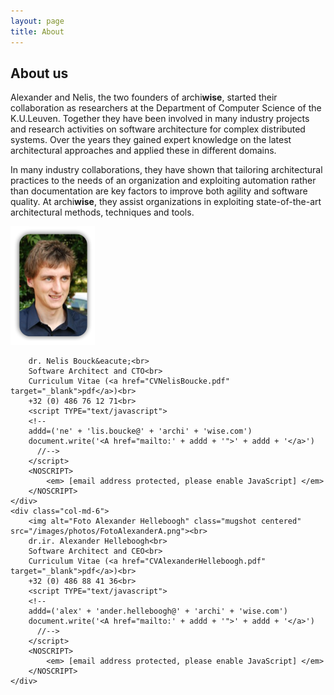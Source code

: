 ```yaml
---
layout: page
title: About
---
```


<h2>About us</h2>
<p>Alexander and Nelis, the two founders of <span class="archiwise">archi<b>wise</b></span>, started their collaboration as researchers at the Department of Computer Science of the K.U.Leuven. Together they have been involved in many industry projects and research activities on software architecture for complex distributed systems. Over the years they gained expert knowledge on the latest architectural approaches and applied these in different domains. </p>

<p>In many industry collaborations, they have shown that tailoring architectural practices to the needs of an organization and exploiting automation rather than documentation are key factors to improve both agility and software quality. At <span class="archiwise">archi<b>wise</b></span>, they assist organizations in exploiting state-of-the-art architectural methods, techniques and tools.</p>


<div class="row">
	<div class="col-md-6">
		<img alt="Foto Nelis Boucke" class="mugshot centered" src="/images/photos/FotoNelisA.png"><br>
		
		dr. Nelis Bouck&eacute;<br>
		Software Architect and CTO<br>
		Curriculum Vitae (<a href="CVNelisBoucke.pdf" target="_blank">pdf</a>)<br>
		+32 (0) 486 76 12 71<br>
		<script TYPE="text/javascript">
		<!-- 
		addd=('ne' + 'lis.boucke@' + 'archi' + 'wise.com')
		document.write('<A href="mailto:' + addd + '">' + addd + '</a>')
		  //-->
		</script>
		<NOSCRIPT>
			<em> [email address protected, please enable JavaScript] </em>
		</NOSCRIPT>     
	</div>
	<div class="col-md-6">
		<img alt="Foto Alexander Helleboogh" class="mugshot centered" src="/images/photos/FotoAlexanderA.png"><br>
		dr.ir. Alexander Helleboogh<br>
		Software Architect and CEO<br>
		Curriculum Vitae (<a href="CVAlexanderHelleboogh.pdf" target="_blank">pdf</a>)<br>
		+32 (0) 486 88 41 36<br>
		<script TYPE="text/javascript">
		<!-- 
		addd=('alex' + 'ander.helleboogh@' + 'archi' + 'wise.com')
		document.write('<A href="mailto:' + addd + '">' + addd + '</a>')
		  //-->
		</script>
		<NOSCRIPT>
			<em> [email address protected, please enable JavaScript] </em>
		</NOSCRIPT>
	</div>
</div>


